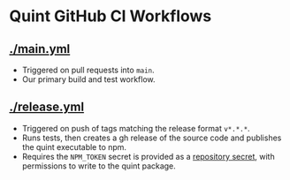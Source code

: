# Quint GitHub CI Workflows

## [./main.yml](./main.yml)

- Triggered on pull requests into `main`.
- Our primary build and test workflow.

## [./release.yml](./release.yml)

- Triggered on push of tags matching the release format `v*.*.*`.
- Runs tests, then creates a gh release of the source code and publishes the
  quint executable to npm.
- Requires the `NPM_TOKEN` secret is provided as a [repository
  secret](https://github.com/informalsystems/quint/settings/secrets/actions),
  with permissions to write to the quint package.
